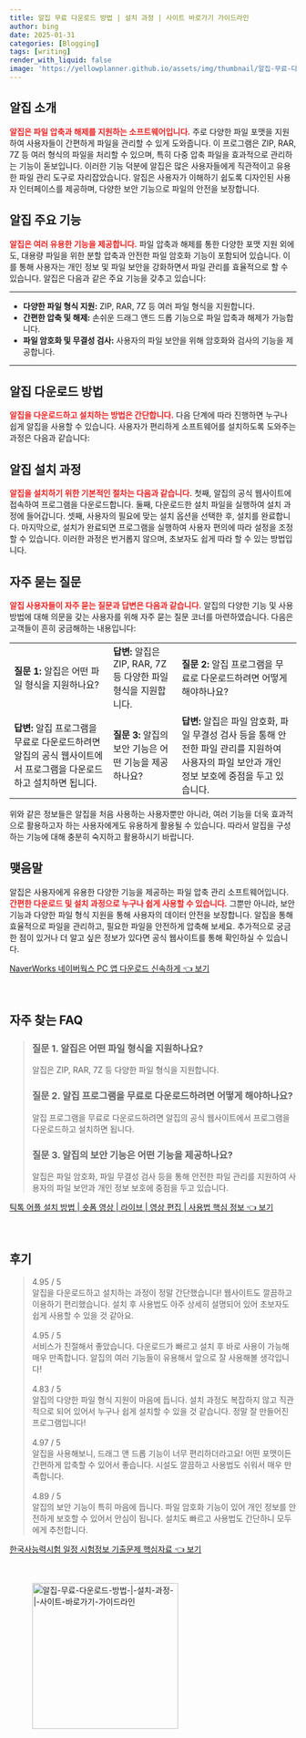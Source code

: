 ```yaml
---
title: 알집 무료 다운로드 방법 | 설치 과정 | 사이트 바로가기 가이드라인
author: bing
date: 2025-01-31
categories: [Blogging]
tags: [writing]
render_with_liquid: false
image: 'https://yellowplanner.github.io/assets/img/thumbnail/알집-무료-다운로드-방법-|-설치-과정-|-사이트-바로가기-가이드라인.webp'
---
```



<h2 id='알집_소개'>알집 소개</h2>

<p><b><span style="color: #ee2323;">알집은 파일 압축과 해제를 지원하는 소프트웨어입니다.</span></b> 주로 다양한 파일 포맷을 지원하여 사용자들이 간편하게 파일을 관리할 수 있게 도와줍니다. 이 프로그램은 ZIP, RAR, 7Z 등 여러 형식의 파일을 처리할 수 있으며, 특히 다중 압축 파일을 효과적으로 관리하는 기능이 돋보입니다. 이러한 기능 덕분에 알집은 많은 사용자들에게 직관적이고 유용한 파일 관리 도구로 자리잡았습니다. 알집은 사용자가 이해하기 쉽도록 디자인된 사용자 인터페이스를 제공하며, 다양한 보안 기능으로 파일의 안전을 보장합니다.</p>

<h2 id='알집_주요기능'>알집 주요 기능</h2>

<p><b><span style="color: #ee2323;">알집은 여러 유용한 기능을 제공합니다.</span></b> 파일 압축과 해제를 통한 다양한 포맷 지원 외에도, 대용량 파일을 위한 분할 압축과 안전한 파일 암호화 기능이 포함되어 있습니다. 이를 통해 사용자는 개인 정보 및 파일 보안을 강화하면서 파일 관리를 효율적으로 할 수 있습니다. 알집은 다음과 같은 주요 기능을 갖추고 있습니다:</p>

<hr />

<ul>
    <li><b>다양한 파일 형식 지원:</b> ZIP, RAR, 7Z 등 여러 파일 형식을 지원합니다.</li>
    <li><b>간편한 압축 및 해제:</b> 손쉬운 드래그 앤드 드롭 기능으로 파일 압축과 해제가 가능합니다.</li>
    <li><b>파일 암호화 및 무결성 검사:</b> 사용자의 파일 보안을 위해 암호화와 검사의 기능을 제공합니다.</li>
</ul>

<hr />

<h2 id='알집_다운로드방법'>알집 다운로드 방법</h2>

<p><b><span style="color: #ee2323;">알집을 다운로드하고 설치하는 방법은 간단합니다.</span></b> 다음 단계에 따라 진행하면 누구나 쉽게 알집을 사용할 수 있습니다. 사용자가 편리하게 소프트웨어를 설치하도록 도와주는 과정은 다음과 같습니다:</p>

<h2 id='알집_설치과정'>알집 설치 과정</h2>

<p><b><span style="color: #ee2323;">알집을 설치하기 위한 기본적인 절차는 다음과 같습니다.</span></b>  첫째, 알집의 공식 웹사이트에 접속하여 프로그램을 다운로드합니다. 둘째, 다운로드한 설치 파일을 실행하여 설치 과정에 들어갑니다. 셋째, 사용자의 필요에 맞는 설치 옵션을 선택한 후, 설치를 완료합니다. 마지막으로, 설치가 완료되면 프로그램을 실행하여 사용자 편의에 따라 설정을 조정할 수 있습니다. 이러한 과정은 번거롭지 않으며, 초보자도 쉽게 따라 할 수 있는 방법입니다.</p>

<h2 id='자주묻는질문'>자주 묻는 질문</h2>

<p><b><span style="color: #ee2323;">알집 사용자들이 자주 묻는 질문과 답변은 다음과 같습니다.</span></b> 알집의 다양한 기능 및 사용 방법에 대해 의문을 갖는 사용자를 위해 자주 묻는 질문 코너를 마련하였습니다. 다음은 고객들이 흔히 궁금해하는 내용입니다:</p>

<table>
    <tr>
        <td><b>질문 1:</b> 알집은 어떤 파일 형식을 지원하나요?</td>
        <td><b>답변:</b> 알집은 ZIP, RAR, 7Z 등 다양한 파일 형식을 지원합니다.</td>
        <td><b>질문 2:</b> 알집 프로그램을 무료로 다운로드하려면 어떻게 해야하나요?</td>
    </tr>
    <tr>
        <td><b>답변:</b> 알집 프로그램을 무료로 다운로드하려면 알집의 공식 웹사이트에서 프로그램을 다운로드하고 설치하면 됩니다.</td>
        <td><b>질문 3:</b> 알집의 보안 기능은 어떤 기능을 제공하나요?</td>
        <td><b>답변:</b> 알집은 파일 암호화, 파일 무결성 검사 등을 통해 안전한 파일 관리를 지원하여 사용자의 파일 보안과 개인 정보 보호에 중점을 두고 있습니다.</td>
    </tr>
</table>

<p>위와 같은 정보들은 알집을 처음 사용하는 사용자뿐만 아니라, 여러 기능을 더욱 효과적으로 활용하고자 하는 사용자에게도 유용하게 활용될 수 있습니다. 따라서 알집을 구성하는 기능에 대해 충분히 숙지하고 활용하시기 바랍니다.</p>

<h2 id='맺음말'>맺음말</h2>

<p>알집은 사용자에게 유용한 다양한 기능을 제공하는 파일 압축 관리 소프트웨어입니다. <b><span style="color: #ee2323;">간편한 다운로드 및 설치 과정으로 누구나 쉽게 사용할 수 있습니다.</span></b> 그뿐만 아니라, 보안 기능과 다양한 파일 형식 지원을 통해 사용자의 데이터 안전을 보장합니다. 알집을 통해 효율적으로 파일을 관리하고, 필요한 파일을 안전하게 압축해 보세요. 추가적으로 궁금한 점이 있거나 더 알고 싶은 정보가 있다면 공식 웹사이트를 통해 확인하실 수 있습니다.</p>


<p><a class="click-button" title="NaverWorks 네이버웍스 PC 앱 다운로드 신속하게" href="https://yellowplanner.github.io/posts/NaverWorks-%EB%84%A4%EC%9D%B4%EB%B2%84%EC%9B%8D%EC%8A%A4-PC-%EC%95%B1-%EB%8B%A4%EC%9A%B4%EB%A1%9C%EB%93%9C-%EC%8B%A0%EC%86%8D%ED%95%98%EA%B2%8C/" rel="dofollow">NaverWorks 네이버웍스 PC 앱 다운로드 신속하게 👈 보기</a></p><br>
<h2 id='자주_찾는_FAQ'>자주 찾는 FAQ</h2>
<div itemscope="" itemtype="https://schema.org/FAQPage">
<blockquote>
<div itemscope="" itemprop="mainEntity" itemtype="https://schema.org/Question">
<h3 itemprop="name">질문 1. 알집은 어떤 파일 형식을 지원하나요?</h3>
<div itemscope="" itemprop="acceptedAnswer" itemtype="https://schema.org/Answer">
<span itemprop="text">
<p>알집은 ZIP, RAR, 7Z 등 다양한 파일 형식을 지원합니다.</p>
</span>
</div>
</div>
<div itemscope="" itemprop="mainEntity" itemtype="https://schema.org/Question">
<h3 itemprop="name">질문 2. 알집 프로그램을 무료로 다운로드하려면 어떻게 해야하나요?</h3>
<div itemscope="" itemprop="acceptedAnswer" itemtype="https://schema.org/Answer">
<span itemprop="text">
<p>알집 프로그램을 무료로 다운로드하려면 알집의 공식 웹사이트에서 프로그램을 다운로드하고 설치하면 됩니다.</p>
</span>
</div>
</div>
<div itemscope="" itemprop="mainEntity" itemtype="https://schema.org/Question">
<h3 itemprop="name">질문 3. 알집의 보안 기능은 어떤 기능을 제공하나요?</h3>
<div itemscope="" itemprop="acceptedAnswer" itemtype="https://schema.org/Answer">
<span itemprop="text">
<p>알집은 파일 암호화, 파일 무결성 검사 등을 통해 안전한 파일 관리를 지원하여 사용자의 파일 보안과 개인 정보 보호에 중점을 두고 있습니다.</p>
</span>
</div>
</div>
</blockquote>
</div>
<p><a class="click-button" title="틱톡 어플 설치 방법 | 숏폼 영상 | 라이브 | 영상 편집 | 사용법 핵심 정보" href="https://yellowplanner.github.io/posts/%ED%8B%B1%ED%86%A1-%EC%96%B4%ED%94%8C-%EC%84%A4%EC%B9%98-%EB%B0%A9%EB%B2%95-%EC%88%8F%ED%8F%BC-%EC%98%81%EC%83%81-%EB%9D%BC%EC%9D%B4%EB%B8%8C-%EC%98%81%EC%83%81-%ED%8E%B8%EC%A7%91-%EC%82%AC%EC%9A%A9%EB%B2%95-%ED%95%B5%EC%8B%AC-%EC%A0%95%EB%B3%B4/" rel="dofollow">틱톡 어플 설치 방법 | 숏폼 영상 | 라이브 | 영상 편집 | 사용법 핵심 정보 👈 보기</a></p><br>
<h2 id='후기'>후기</h2>
<div itemscope itemtype="https://schema.org/Product">
  <blockquote>
  <div itemprop="review" itemscope itemtype="https://schema.org/Review">
      <div itemprop="reviewRating" itemscope itemtype="https://schema.org/Rating"> <span itemprop="ratingValue">4.95</span> / <span itemprop="bestRating">5</span> </div>
      <span itemprop="reviewBody">알집을 다운로드하고 설치하는 과정이 정말 간단했습니다! 웹사이트도 깔끔하고 이용하기 편리했습니다. 설치 후 사용법도 아주 상세히 설명되어 있어 초보자도 쉽게 사용할 수 있을 것 같아요.</span>
  </div>
  <br>
  <div itemprop="review" itemscope itemtype="https://schema.org/Review">
      <div itemprop="reviewRating" itemscope itemtype="https://schema.org/Rating"> <span itemprop="ratingValue">4.95</span> / <span itemprop="bestRating">5</span> </div>
      <span itemprop="reviewBody">서비스가 친절해서 좋았습니다. 다운로드가 빠르고 설치 후 바로 사용이 가능해 매우 만족합니다. 알집의 여러 기능들이 유용해서 앞으로 잘 사용해볼 생각입니다!</span>
  </div>
  <br>
  <div itemprop="review" itemscope itemtype="https://schema.org/Review">
      <div itemprop="reviewRating" itemscope itemtype="https://schema.org/Rating"> <span itemprop="ratingValue">4.83</span> / <span itemprop="bestRating">5</span> </div>
      <span itemprop="reviewBody">알집의 다양한 파일 형식 지원이 마음에 듭니다. 설치 과정도 복잡하지 않고 직관적으로 되어 있어서 누구나 쉽게 설치할 수 있을 것 같습니다. 정말 잘 만들어진 프로그램입니다!</span>
  </div>
  <br>
  <div itemprop="review" itemscope itemtype="https://schema.org/Review">
      <div itemprop="reviewRating" itemscope itemtype="https://schema.org/Rating"> <span itemprop="ratingValue">4.97</span> / <span itemprop="bestRating">5</span> </div>
      <span itemprop="reviewBody">알집을 사용해보니, 드래그 앤 드롭 기능이 너무 편리하더라고요! 어떤 포맷이든 간편하게 압축할 수 있어서 좋습니다. 시설도 깔끔하고 사용법도 쉬워서 매우 만족합니다.</span>
  </div>
  <br>
  <div itemprop="review" itemscope itemtype="https://schema.org/Review">
      <div itemprop="reviewRating" itemscope itemtype="https://schema.org/Rating"> <span itemprop="ratingValue">4.89</span> / <span itemprop="bestRating">5</span> </div>
      <span itemprop="reviewBody">알집의 보안 기능이 특히 마음에 듭니다. 파일 암호화 기능이 있어 개인 정보를 안전하게 보호할 수 있어서 안심이 됩니다. 설치도 빠르고 사용법도 간단하니 모두에게 추천합니다.</span>
  </div>
  </blockquote>
</div>
<p><a class="click-button" title="한국사능력시험 일정 시험정보 기출문제 핵심자료" href="https://yellowplanner.github.io/posts/%ED%95%9C%EA%B5%AD%EC%82%AC%EB%8A%A5%EB%A0%A5%EC%8B%9C%ED%97%98-%EC%9D%BC%EC%A0%95-%EC%8B%9C%ED%97%98%EC%A0%95%EB%B3%B4-%EA%B8%B0%EC%B6%9C%EB%AC%B8%EC%A0%9C-%ED%95%B5%EC%8B%AC%EC%9E%90%EB%A3%8C/" rel="dofollow">한국사능력시험 일정 시험정보 기출문제 핵심자료 👈 보기</a></p><br>
<figure class="image"><img src="https://yellowplanner.github.io/assets/img/thumbnail/알집-무료-다운로드-방법-|-설치-과정-|-사이트-바로가기-가이드라인.webp" alt="알집-무료-다운로드-방법-|-설치-과정-|-사이트-바로가기-가이드라인" width="256" height="256"></figure>